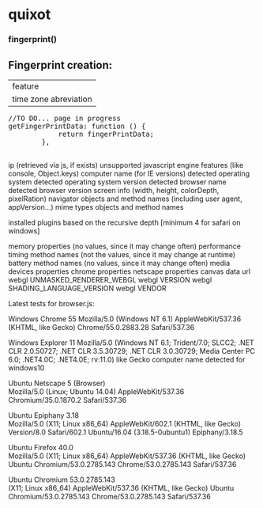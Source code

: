 <h1>quixot</h1>


<h3> fingerprint() </h3>

<h2>Fingerprint creation:</h2>


<table>

<tr>
    <td>feature</td>
</tr>

<tr>
    <td>time zone abreviation</td>
</tr>


</table>


<pre>
//TO DO... page in progress
getFingerPrintData: function () {
            return fingerPrintData;
        },

</pre>

ip (retrieved via js, if exists)
unsupported javascript engine features (like console, Object.keys)
computer name (for IE versions)
detected operating system
detected operating system version
detected browser name
detected browser version
screen info (width, height, colorDepth, pixelRation)
navigator objects and method names (including user agent, appVersion...)
mime types objects and method names

installed plugins based on the recursive depth [minimum 4 for safari on windows]

memory properties (no values, since it may change often)
performance timing method names (not the values, since it may change at runtime)
battery method names (no values, since it may change often)
media devices properties
chrome properties
netscape properties
canvas data url
webgl UNMASKED_RENDERER_WEBGL
webgl VERSION
webgl SHADING_LANGUAGE_VERSION
webgl VENDOR




Latest tests for browser.js:

Windows	Chrome	55
Mozilla/5.0 (Windows NT 6.1) AppleWebKit/537.36 (KHTML, like Gecko) Chrome/55.0.2883.28 Safari/537.36



Windows	Explorer 11
Mozilla/5.0 (Windows NT 6.1; Trident/7.0; SLCC2; .NET CLR 2.0.50727; .NET CLR 3.5.30729; .NET CLR 3.0.30729; Media Center PC 6.0; .NET4.0C; .NET4.0E; rv:11.0) like Gecko
computer name detected for windows10

Ubuntu Netscape 5 (Browser)            
Mozilla/5.0 (Linux; Ubuntu 14.04) AppleWebKit/537.36 Chromium/35.0.1870.2 Safari/537.36

Ubuntu Epiphany 3.18                   
Mozilla/5.0 (X11; Linux x86_64) AppleWebKit/602.1 (KHTML, like Gecko) Version/8.0 Safari/602.1 Ubuntu/16.04 (3.18.5-0ubuntu1) Epiphany/3.18.5

Ubuntu Firefox 40.0                    
Mozilla/5.0 (X11; Linux x86_64) AppleWebKit/537.36 (KHTML, like Gecko) Ubuntu Chromium/53.0.2785.143 Chrome/53.0.2785.143 Safari/537.36

Ubuntu Chromium 53.0.2785.143          
(X11; Linux x86_64) AppleWebKit/537.36 (KHTML, like Gecko) Ubuntu Chromium/53.0.2785.143 Chrome/53.0.2785.143 Safari/537.36





